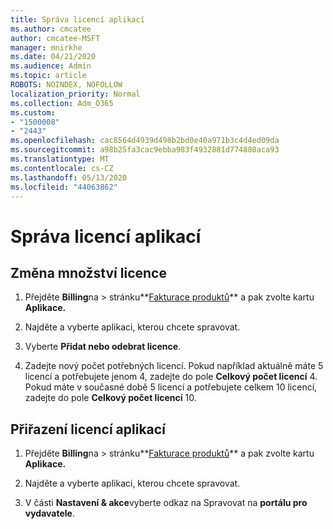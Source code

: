 ```yaml
---
title: Správa licencí aplikací
ms.author: cmcatee
author: cmcatee-MSFT
manager: mnirkhe
ms.date: 04/21/2020
ms.audience: Admin
ms.topic: article
ROBOTS: NOINDEX, NOFOLLOW
localization_priority: Normal
ms.collection: Adm_O365
ms.custom:
- "1500008"
- "2443"
ms.openlocfilehash: cac8564d4939d498b2bd0e40a971b3c4d4ed09da
ms.sourcegitcommit: a98b25fa3cac9ebba983f4932881d774880aca93
ms.translationtype: MT
ms.contentlocale: cs-CZ
ms.lasthandoff: 05/13/2020
ms.locfileid: "44063862"
---
```

# <a name="manage-app-licenses"></a>Správa licencí aplikací

## <a name="to-change-license-quantity"></a>Změna množství licence

1. Přejděte **Billing**na  >  stránku**[Fakturace produktů](https://go.microsoft.com/fwlink/p/?linkid=842054)** a pak zvolte kartu **Aplikace.**

2. Najděte a vyberte aplikaci, kterou chcete spravovat.  

3. Vyberte **Přidat nebo odebrat licence**.

4. Zadejte nový počet potřebných licencí. Pokud například aktuálně máte 5 licencí a potřebujete jenom 4, zadejte do pole **Celkový počet licencí** 4. Pokud máte v současné době 5 licencí a potřebujete celkem 10 licencí, zadejte do pole **Celkový počet licencí** 10.

## <a name="to-assign-app-licenses"></a>Přiřazení licencí aplikací

1. Přejděte **Billing**na  >  stránku**[Fakturace produktů](https://go.microsoft.com/fwlink/p/?linkid=842054)** a pak zvolte kartu **Aplikace.**

2. Najděte a vyberte aplikaci, kterou chcete spravovat.  

3. V části **Nastavení & akce**vyberte odkaz na Spravovat na **portálu pro vydavatele**.